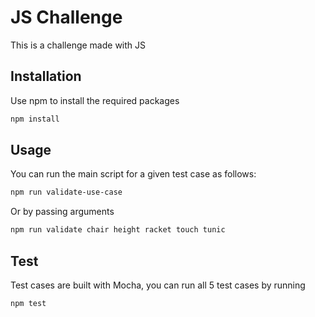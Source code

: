 # JS Challenge

This is a challenge made with JS

## Installation
Use npm to install the required packages
```bash
npm install
```

## Usage
You can run the main script for a given test case as follows:
```bash
npm run validate-use-case
```

Or by passing arguments
```bash
npm run validate chair height racket touch tunic
```

## Test
Test cases are built with Mocha, you can run all 5 test cases by running
```bash
npm test
```